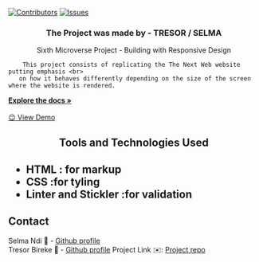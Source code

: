 [![Contributors][contributors-shield]][contributors-url]
[![Issues][issues-shield]][issues-url]
<br />
<p align="center">
 <h3 align="center">The Project was made by - TRESOR / SELMA</h3>
 <p align="center">
   Sixth Microverse Project - Building with Responsive Design</br>
 
        This project consists of replicating the The Next Web website putting emphasis <br> 
       on how it behaves differently depending on the size of the screen where the website is rendered.
   <a href="https://github.com/Datagirlcmr/-The-Next-Web/tree/features"><strong>Explore the docs »</strong></a>
   <br />
   <br />
   <a href="https://raw.githack.com/Datagirlcmr/-The-Next-Web/features/index.html"> :wink: View Demo </a> 
 </p>
</p>
<h2 align="center">Tools and Technologies Used<h2>
 <ul>
  <li>HTML : for markup</li>
  <li>CSS :for tyling</li>
  <li>Linter and Stickler :for validation</li>
 </ul>
<!-- TABLE OF CONTENTS -->

## Contact
Selma Ndi :woman: - [Github profile](https://github.com/Datagirlcmr)
<br>
Tresor Bireke :man: - [Github profile](https://github.com/Tresor11)
Project Link :envelope:: [Project repo](https://github.com/Datagirlcmr/-The-Next-Web/tree/features)
<!-- ACKNOWLEDGEMENTS -->

<!-- MARKDOWN LINKS & IMAGES -->
<!-- https://www.markdownguide.org/basic-syntax/#reference-style-links -->
[contributors-shield]: https://img.shields.io/github/contributors/othneildrew/Best-README-Template.svg?style=flat-square
[contributors-url]: https://github.com/Datagirlcmr/-The-Next-Web/graphs/contributors
[issues-shield]: https://img.shields.io/github/issues/othneildrew/Best-README-Template.svg?style=flat-square
[issues-url]: https://github.com/Datagirlcmr/-The-Next-Web/issues
[product-screenshot]: ./images/template.PNG
